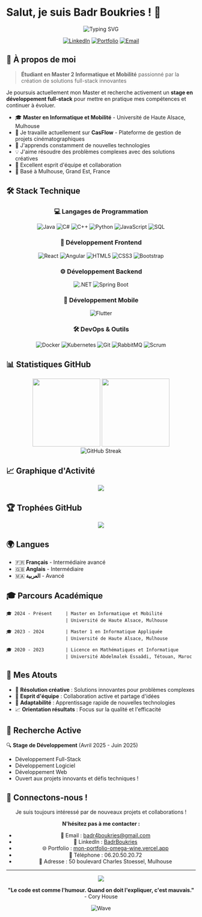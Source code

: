 # Salut, je suis Badr Boukries ! 👋

<div align="center">
  <img src="https://readme-typing-svg.herokuapp.com?font=Fira+Code&size=28&duration=4000&pause=1000&color=00D8FF&center=true&vCenter=true&width=600&lines=Développeur+Full-Stack+🚀;Master+en+Informatique+🎓;Résolveur+de+problèmes+💡;Toujours+en+apprentissage+🌱" alt="Typing SVG" />
</div>

<div align="center">
  
  [![LinkedIn](https://img.shields.io/badge/LinkedIn-0077B5?style=for-the-badge&logo=linkedin&logoColor=white)](https://www.linkedin.com/in/BadrBoukries)
  [![Portfolio](https://img.shields.io/badge/Portfolio-FF5722?style=for-the-badge&logo=todoist&logoColor=white)](https://mon-portfolio-omega-wine.vercel.app)
  [![Email](https://img.shields.io/badge/Gmail-D14836?style=for-the-badge&logo=gmail&logoColor=white)](mailto:badr4boukries@gmail.com)
  
</div>

## 🚀 À propos de moi

> **Étudiant en Master 2 Informatique et Mobilité** passionné par la création de solutions full-stack innovantes

Je poursuis actuellement mon Master et recherche activement un **stage en développement full-stack** pour mettre en pratique mes compétences et continuer à évoluer.

- 🎓 **Master en Informatique et Mobilité** - Université de Haute Alsace, Mulhouse
- 🔭 Je travaille actuellement sur **CasFlow** - Plateforme de gestion de projets cinématographiques
- 🌱 J'apprends constamment de nouvelles technologies
- 💡 J'aime résoudre des problèmes complexes avec des solutions créatives
- 🤝 Excellent esprit d'équipe et collaboration
- 📍 Basé à Mulhouse, Grand Est, France

## 🛠️ Stack Technique

<div align="center">

### 💻 Langages de Programmation
![Java](https://img.shields.io/badge/Java-ED8B00?style=for-the-badge&logo=openjdk&logoColor=white)
![C#](https://img.shields.io/badge/C%23-239120?style=for-the-badge&logo=c-sharp&logoColor=white)
![C++](https://img.shields.io/badge/C%2B%2B-00599C?style=for-the-badge&logo=c%2B%2B&logoColor=white)
![Python](https://img.shields.io/badge/Python-3776AB?style=for-the-badge&logo=python&logoColor=white)
![JavaScript](https://img.shields.io/badge/JavaScript-F7DF1E?style=for-the-badge&logo=javascript&logoColor=black)
![SQL](https://img.shields.io/badge/SQL-4479A1?style=for-the-badge&logo=mysql&logoColor=white)

### 🎨 Développement Frontend
![React](https://img.shields.io/badge/React-20232A?style=for-the-badge&logo=react&logoColor=61DAFB)
![Angular](https://img.shields.io/badge/Angular-DD0031?style=for-the-badge&logo=angular&logoColor=white)
![HTML5](https://img.shields.io/badge/HTML5-E34F26?style=for-the-badge&logo=html5&logoColor=white)
![CSS3](https://img.shields.io/badge/CSS3-1572B6?style=for-the-badge&logo=css3&logoColor=white)
![Bootstrap](https://img.shields.io/badge/Bootstrap-563D7C?style=for-the-badge&logo=bootstrap&logoColor=white)

### ⚙️ Développement Backend
![.NET](https://img.shields.io/badge/.NET-5C2D91?style=for-the-badge&logo=.net&logoColor=white)
![Spring Boot](https://img.shields.io/badge/Spring%20Boot-6DB33F?style=for-the-badge&logo=spring&logoColor=white)

### 📱 Développement Mobile
![Flutter](https://img.shields.io/badge/Flutter-02569B?style=for-the-badge&logo=flutter&logoColor=white)

### 🛠️ DevOps & Outils
![Docker](https://img.shields.io/badge/Docker-2496ED?style=for-the-badge&logo=docker&logoColor=white)
![Kubernetes](https://img.shields.io/badge/Kubernetes-326CE5?style=for-the-badge&logo=kubernetes&logoColor=white)
![Git](https://img.shields.io/badge/Git-F05032?style=for-the-badge&logo=git&logoColor=white)
![RabbitMQ](https://img.shields.io/badge/RabbitMQ-FF6600?style=for-the-badge&logo=rabbitmq&logoColor=white)
![Scrum](https://img.shields.io/badge/Scrum-009FDA?style=for-the-badge&logo=scrumalliance&logoColor=white)

</div>

## 📊 Statistiques GitHub

<div align="center">
  <img height="180em" src="https://github-readme-stats.vercel.app/api?username=Badr8Boukries&show_icons=true&theme=tokyonight&include_all_commits=true&count_private=true"/>
  <img height="180em" src="https://github-readme-stats.vercel.app/api/top-langs/?username=Badr8Boukries&layout=compact&langs_count=8&theme=tokyonight"/>
</div>

<div align="center">
  <img src="https://github-readme-streak-stats.herokuapp.com/?user=Badr8Boukries&theme=tokyonight" alt="GitHub Streak" />
</div>



## 📈 Graphique d'Activité

<div align="center">
  <img src="https://github-readme-activity-graph.vercel.app/graph?username=Badr8Boukries&theme=tokyo-night&hide_border=true" />
</div>

## 🏆 Trophées GitHub

<div align="center">
  <img src="https://github-profile-trophy.vercel.app/?username=Badr8Boukries&theme=tokyonight&no-frame=true&margin-w=15&margin-h=15&column=7" />
</div>

## 🌍 Langues

- 🇫🇷 **Français** - Intermédiaire avancé
- 🇬🇧 **Anglais** - Intermédiaire
- 🇲🇦 **العربية** - Avancé

## 🎓 Parcours Académique

```
🎓 2024 - Présent     | Master en Informatique et Mobilité
                      | Université de Haute Alsace, Mulhouse

🎓 2023 - 2024        | Master 1 en Informatique Appliquée
                      | Université de Haute Alsace, Mulhouse

🎓 2020 - 2023        | Licence en Mathématiques et Informatique
                      | Université Abdelmalek Essaâdi, Tétouan, Maroc
```

## 🎯 Mes Atouts

- 🧠 **Résolution créative** : Solutions innovantes pour problèmes complexes
- 🤝 **Esprit d'équipe** : Collaboration active et partage d'idées
- 🚀 **Adaptabilité** : Apprentissage rapide de nouvelles technologies
- 📈 **Orientation résultats** : Focus sur la qualité et l'efficacité

## 💼 Recherche Active

🔍 **Stage de Développement** (Avril 2025 - Juin 2025)
- Développement Full-Stack
- Développement Logiciel
- Développement Web
- Ouvert aux projets innovants et défis techniques !

## 🤝 Connectons-nous !

<div align="center">
  
Je suis toujours intéressé par de nouveaux projets et collaborations !

**N'hésitez pas à me contacter :**
- 📧 Email : [badr4boukries@gmail.com](mailto:badr4boukries@gmail.com)
- 💼 LinkedIn : [BadrBoukries](https://www.linkedin.com/in/BadrBoukries)
- 🌐 Portfolio : [mon-portfolio-omega-wine.vercel.app](https://mon-portfolio-omega-wine.vercel.app)
- 📱 Téléphone : 06.20.50.20.72
- 📍 Adresse : 50 boulevard Charles Stoessel, Mulhouse

</div>

---

<div align="center">
  <img src="https://komarev.com/ghpvc/?username=Badr8Boukries&color=blueviolet&style=flat-square&label=Vues+du+Profil" />
</div>

<div align="center">
  
  **"Le code est comme l'humour. Quand on doit l'expliquer, c'est mauvais."** - Cory House
  
  ![Wave](https://raw.githubusercontent.com/mayhemantt/mayhemantt/Update/svg/Bottom.svg)
  
</div>
